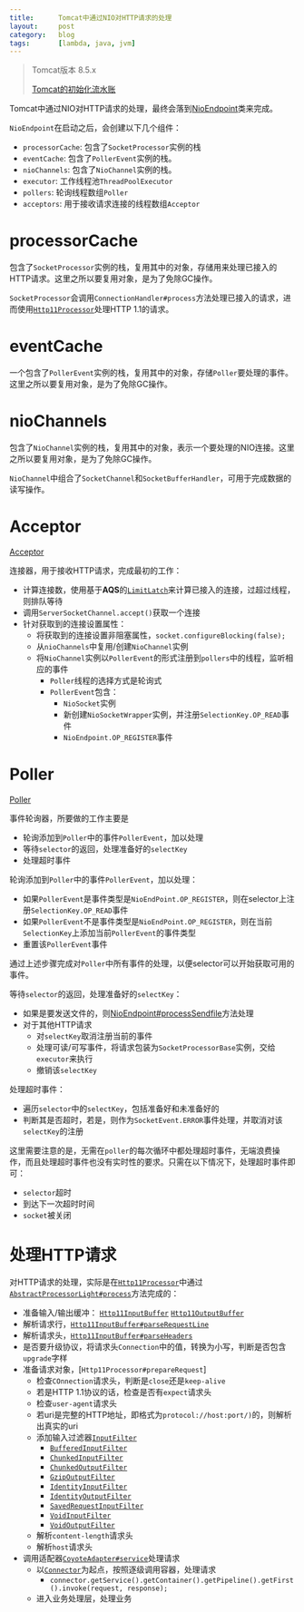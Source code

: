 ```yaml
---
title:      Tomcat中通过NIO对HTTP请求的处理
layout:     post
category:   blog
tags:       [lambda, java, jvm]
---
```


>Tomcat版本 8.5.x
>
>[Tomcat的初始化流水账][1]

Tomcat中通过NIO对HTTP请求的处理，最终会落到[NioEndpoint][2]类来完成。

`NioEndpoint`在启动之后，会创建以下几个组件：

* `processorCache`: 包含了`SocketProcessor`实例的栈
* `eventCache`: 包含了`PollerEvent`实例的栈。
* `nioChannels`: 包含了`NioChannel`实例的栈。
* `executor`: 工作线程池`ThreadPoolExecutor`
* `pollers`: 轮询线程数组`Poller`
* `acceptors`: 用于接收请求连接的线程数组`Acceptor`

# processorCache

包含了`SocketProcessor`实例的栈，复用其中的对象，存储用来处理已接入的HTTP请求。这里之所以要复用对象，是为了免除GC操作。

`SocketProcessor`会调用`ConnectionHandler#process`方法处理已接入的请求，进而使用[`Http11Processor`][8]处理HTTP 1.1的请求。

# eventCache

一个包含了`PollerEvent`实例的栈，复用其中的对象，存储`Poller`要处理的事件。这里之所以要复用对象，是为了免除GC操作。

# nioChannels

包含了`NioChannel`实例的栈，复用其中的对象，表示一个要处理的NIO连接。这里之所以要复用对象，是为了免除GC操作。

`NioChannel`中组合了`SocketChannel`和`SocketBufferHandler`，可用于完成数据的读写操作。

# Acceptor

[Acceptor][3]

连接器，用于接收HTTP请求，完成最初的工作：

* 计算连接数，使用基于**AQS**的[`LimitLatch`][4]来计算已接入的连接，过超过线程，则排队等待
* 调用`ServerSocketChannel.accept()`获取一个连接
* 针对获取到的连接设置属性：
    * 将获取到的连接设置非阻塞属性，`socket.configureBlocking(false);`
    * 从`nioChannels`中复用/创建`NioChannel`实例
    * 将`NioChannel`实例以`PollerEvent`的形式注册到`pollers`中的线程，监听相应的事件
        * `Poller`线程的选择方式是轮询式
        * `PollerEvent`包含：
            * `NioSocket`实例
            * 新创建`NioSocketWrapper`实例，并注册`SelectionKey.OP_READ`事件
            * `NioEndpoint.OP_REGISTER`事件

# Poller

[Poller][5]

事件轮询器，所要做的工作主要是

* 轮询添加到`Poller`中的事件`PollerEvent`，加以处理
* 等待`selector`的返回，处理准备好的`selectKey`
* 处理超时事件

轮询添加到`Poller`中的事件`PollerEvent`，加以处理：

* 如果`PollerEvent`是事件类型是`NioEndPoint.OP_REGISTER`，则在selector上注册`SelectionKey.OP_READ`事件
* 如果`PollerEvent`不是事件类型是`NioEndPoint.OP_REGISTER`，则在当前`SelectionKey`上添加当前`PollerEvent`的事件类型
* 重置该`PollerEvent`事件

通过上述步骤完成对`Poller`中所有事件的处理，以便selector可以开始获取可用的事件。

等待`selector`的返回，处理准备好的`selectKey`：

* 如果是要发送文件的，则[NioEndpoint#processSendfile][6]方法处理
* 对于其他HTTP请求
    * 对`selectKey`取消注册当前的事件
    * 处理可读/可写事件，将请求包装为`SocketProcessorBase`实例，交给`executor`来执行
    * 撤销该`selectKey`

处理超时事件：

* 遍历`selector`中的`selectKey`，包括准备好和未准备好的
* 判断其是否超时，若是，则作为`SocketEvent.ERROR`事件处理，并取消对该`selectKey`的注册

这里需要注意的是，无需在`poller`的每次循环中都处理超时事件，无端浪费操作，而且处理超时事件也没有实时性的要求。只需在以下情况下，处理超时事件即可：

* `selector`超时
* 到达下一次超时时间
* `socket`被关闭

# 处理HTTP请求

对HTTP请求的处理，实际是在[`Http11Processor`][8]中通过[`AbstractProcessorLight#process`][9]方法完成的：

* 准备输入/输出缓冲： [`Http11InputBuffer`][10] [`Http11OutputBuffer`][11]
* 解析请求行，[`Http11InputBuffer#parseRequestLine`][10]
* 解析请求头，[`Http11InputBuffer#parseHeaders`][10]
* 是否要升级协议，将请求头`Connection`中的值，转换为小写，判断是否包含`upgrade`字样
* 准备请求对象，[`Http11Processor#prepareRequest`]
    * 检查`COnnection`请求头，判断是`close`还是`keep-alive`
    * 若是HTTP 1.1协议的话，检查是否有`expect`请求头
    * 检查`user-agent`请求头
    * 若uri是完整的HTTP地址，即格式为`protocol://host:port/)`的，则解析出真实的uri
    * 添加输入过滤器[`InputFilter`][12]
        * [`BufferedInputFilter`][13]
        * [`ChunkedInputFilter`][14]
        * [`ChunkedOutputFilter`][15]
        * [`GzipOutputFilter`][16]
        * [`IdentityInputFilter`][17]
        * [`IdentityOutputFilter`][18]
        * [`SavedRequestInputFilter`][19]
        * [`VoidInputFilter`][20]
        * [`VoidOutputFilter`][21]
    * 解析`content-length`请求头
    * 解析`host`请求头
* 调用适配器[`CoyoteAdapter#service`][22]处理请求
    * 以[`Connector`][23]为起点，按照逐级调用容器，处理请求
        * `connector.getService().getContainer().getPipeline().getFirst().invoke(request, response);`
    * 进入业务处理层，处理业务







[1]:    http://blog.caoxudong.info/blog/2016/03/24/tomcat_study_initialization
[2]:    http://svn.apache.org/repos/asf/tomcat/tc8.5.x/tags/TOMCAT_8_5_23/java/org/apache/tomcat/util/net/NioEndpoint.java
[3]:    http://svn.apache.org/repos/asf/tomcat/tc8.5.x/tags/TOMCAT_8_5_23/java/org/apache/tomcat/util/net/NioEndpoint.java
[4]:    http://svn.apache.org/repos/asf/tomcat/tc8.5.x/tags/TOMCAT_8_5_23/java/org/apache/tomcat/util/threads/LimitLatch.java
[5]:    http://svn.apache.org/repos/asf/tomcat/tc8.5.x/tags/TOMCAT_8_5_23/java/org/apache/tomcat/util/net/NioEndpoint.java
[6]:    http://svn.apache.org/repos/asf/tomcat/tc8.5.x/tags/TOMCAT_8_5_23/java/org/apache/tomcat/util/net/NioEndpoint.java
[7]:    http://svn.apache.org/repos/asf/tomcat/tc8.5.x/tags/TOMCAT_8_5_23/java/org/apache/coyote/AbstractProtocol.java
[8]:    http://svn.apache.org/repos/asf/tomcat/tc8.5.x/tags/TOMCAT_8_5_23/java/org/apache/coyote/http11/Http11Processor.java
[9]:    http://svn.apache.org/repos/asf/tomcat/tc8.5.x/tags/TOMCAT_8_5_23/java/org/apache/coyote/AbstractProcessorLight.java
[10]:   http://svn.apache.org/repos/asf/tomcat/tc8.5.x/tags/TOMCAT_8_5_23/java/org/apache/coyote/http11/Http11InputBuffer.java
[11]:   http://svn.apache.org/repos/asf/tomcat/tc8.5.x/tags/TOMCAT_8_5_23/java/org/apache/coyote/http11/Http11OutputBuffer.java
[12]:   http://svn.apache.org/repos/asf/tomcat/tc8.5.x/tags/TOMCAT_8_5_23/java/org/apache/coyote/http11/InputFilter.java
[13]:   http://svn.apache.org/repos/asf/tomcat/tc8.5.x/tags/TOMCAT_8_5_23/java/org/apache/coyote/http11/filters/BufferedInputFilter.java
[14]:   http://svn.apache.org/repos/asf/tomcat/tc8.5.x/tags/TOMCAT_8_5_23/java/org/apache/coyote/http11/filters/ChunkedInputFilter.java
[15]:   http://svn.apache.org/repos/asf/tomcat/tc8.5.x/tags/TOMCAT_8_5_23/java/org/apache/coyote/http11/filters/ChunkedOutputFilter.java
[16]:   http://svn.apache.org/repos/asf/tomcat/tc8.5.x/tags/TOMCAT_8_5_23/java/org/apache/coyote/http11/filters/GzipOutputFilter.java
[17]:   http://svn.apache.org/repos/asf/tomcat/tc8.5.x/tags/TOMCAT_8_5_23/java/org/apache/coyote/http11/filters/IdentityInputFilter.java
[18]:   http://svn.apache.org/repos/asf/tomcat/tc8.5.x/tags/TOMCAT_8_5_23/java/org/apache/coyote/http11/filters/IdentityOutputFilter.java
[19]:   http://svn.apache.org/repos/asf/tomcat/tc8.5.x/tags/TOMCAT_8_5_23/java/org/apache/coyote/http11/filters/SavedRequestInputFilter.java
[20]:   http://svn.apache.org/repos/asf/tomcat/tc8.5.x/tags/TOMCAT_8_5_23/java/org/apache/coyote/http11/filters/VoidInputFilter.java
[21]:   http://svn.apache.org/repos/asf/tomcat/tc8.5.x/tags/TOMCAT_8_5_23/java/org/apache/coyote/http11/filters/VoidOutputFilter.java
[22]:   http://svn.apache.org/repos/asf/tomcat/tc8.5.x/tags/TOMCAT_8_5_23/java/org/apache/catalina/connector/CoyoteAdapter.java
[23]:   http://svn.apache.org/repos/asf/tomcat/tc8.5.x/tags/TOMCAT_8_5_23/java/org/apache/catalina/connector/Connector.java